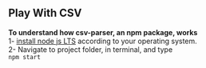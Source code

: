 ## Play With CSV  
**To understand how csv-parser, an npm package, works**   
1- [install node js LTS](https://nodejs.org/en/download/) according to your operating system.  
2- Navigate to project folder, in terminal, and type  
    ``npm start`` 

